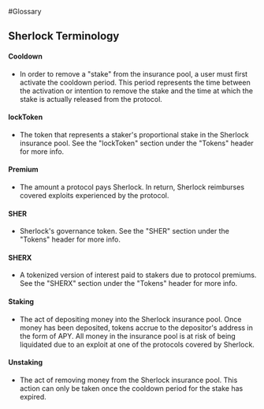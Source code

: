 #Glossary

## Sherlock Terminology

#### Cooldown
- In order to remove a "stake" from the insurance pool, a user must first activate the cooldown period. This period represents the time between the activation or intention to remove the stake and the time at which the stake is actually released from the protocol.

#### lockToken
- The token that represents a staker's proportional stake in the Sherlock insurance pool. See the "lockToken" section under the "Tokens" header for more info.

#### Premium
- The amount a protocol pays Sherlock. In return, Sherlock reimburses covered exploits experienced by the protocol.

#### SHER
- Sherlock's governance token. See the "SHER" section under the "Tokens" header for more info.

#### SHERX
- A tokenized version of interest paid to stakers due to protocol premiums. See the "SHERX" section under the "Tokens" header for more info.

#### Staking
- The act of depositing money into the Sherlock insurance pool. Once money has been deposited, tokens accrue to the depositor's address in the form of APY. All money in the insurance pool is at risk of being liquidated due to an exploit at one of the protocols covered by Sherlock.

#### Unstaking
- The act of removing money from the Sherlock insurance pool. This action can only be taken once the cooldown period for the stake has expired.

